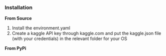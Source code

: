 ### Installation

**From Source**
1. Install the environment.yaml
2. Create a kaggle API key through kaggle.com and put the kaggle.json file (with your credentials) in the relevant folder for your OS

**From PyPi**